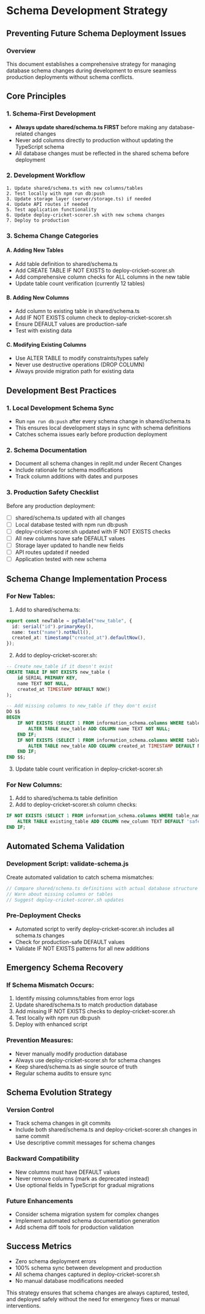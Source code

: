# Schema Development Strategy
## Preventing Future Schema Deployment Issues

### Overview
This document establishes a comprehensive strategy for managing database schema changes during development to ensure seamless production deployments without schema conflicts.

## Core Principles

### 1. Schema-First Development
- **Always update shared/schema.ts FIRST** before making any database-related changes
- Never add columns directly to production without updating the TypeScript schema
- All database changes must be reflected in the shared schema before deployment

### 2. Development Workflow
```
1. Update shared/schema.ts with new columns/tables
2. Test locally with npm run db:push
3. Update storage layer (server/storage.ts) if needed
4. Update API routes if needed
5. Test application functionality
6. Update deploy-cricket-scorer.sh with new schema changes
7. Deploy to production
```

### 3. Schema Change Categories

#### A. Adding New Tables
- Add table definition to shared/schema.ts
- Add CREATE TABLE IF NOT EXISTS to deploy-cricket-scorer.sh
- Add comprehensive column checks for ALL columns in the new table
- Update table count verification (currently 12 tables)

#### B. Adding New Columns
- Add column to existing table in shared/schema.ts
- Add IF NOT EXISTS column check to deploy-cricket-scorer.sh
- Ensure DEFAULT values are production-safe
- Test with existing data

#### C. Modifying Existing Columns
- Use ALTER TABLE to modify constraints/types safely
- Never use destructive operations (DROP COLUMN)
- Always provide migration path for existing data

## Development Best Practices

### 1. Local Development Schema Sync
- Run `npm run db:push` after every schema change in shared/schema.ts
- This ensures local development stays in sync with schema definitions
- Catches schema issues early before production deployment

### 2. Schema Documentation
- Document all schema changes in replit.md under Recent Changes
- Include rationale for schema modifications
- Track column additions with dates and purposes

### 3. Production Safety Checklist
Before any production deployment:
- [ ] shared/schema.ts updated with all changes
- [ ] Local database tested with npm run db:push
- [ ] deploy-cricket-scorer.sh updated with IF NOT EXISTS checks
- [ ] All new columns have safe DEFAULT values
- [ ] Storage layer updated to handle new fields
- [ ] API routes updated if needed
- [ ] Application tested with new schema

## Schema Change Implementation Process

### For New Tables:
1. Add to shared/schema.ts:
```typescript
export const newTable = pgTable("new_table", {
  id: serial("id").primaryKey(),
  name: text("name").notNull(),
  created_at: timestamp("created_at").defaultNow(),
});
```

2. Add to deploy-cricket-scorer.sh:
```sql
-- Create new_table if it doesn't exist
CREATE TABLE IF NOT EXISTS new_table (
    id SERIAL PRIMARY KEY,
    name TEXT NOT NULL,
    created_at TIMESTAMP DEFAULT NOW()
);

-- Add missing columns to new_table if they don't exist
DO $$ 
BEGIN
    IF NOT EXISTS (SELECT 1 FROM information_schema.columns WHERE table_name='new_table' AND column_name='name') THEN
        ALTER TABLE new_table ADD COLUMN name TEXT NOT NULL;
    END IF;
    IF NOT EXISTS (SELECT 1 FROM information_schema.columns WHERE table_name='new_table' AND column_name='created_at') THEN
        ALTER TABLE new_table ADD COLUMN created_at TIMESTAMP DEFAULT NOW();
    END IF;
END $$;
```

3. Update table count verification in deploy-cricket-scorer.sh

### For New Columns:
1. Add to shared/schema.ts table definition
2. Add to deploy-cricket-scorer.sh column checks:
```sql
IF NOT EXISTS (SELECT 1 FROM information_schema.columns WHERE table_name='existing_table' AND column_name='new_column') THEN
    ALTER TABLE existing_table ADD COLUMN new_column TEXT DEFAULT 'safe_default';
END IF;
```

## Automated Schema Validation

### Development Script: validate-schema.js
Create automated validation to catch schema mismatches:
```javascript
// Compare shared/schema.ts definitions with actual database structure
// Warn about missing columns or tables
// Suggest deploy-cricket-scorer.sh updates
```

### Pre-Deployment Checks
- Automated script to verify deploy-cricket-scorer.sh includes all schema.ts changes
- Check for production-safe DEFAULT values
- Validate IF NOT EXISTS patterns for all new additions

## Emergency Schema Recovery

### If Schema Mismatch Occurs:
1. Identify missing columns/tables from error logs
2. Update shared/schema.ts to match production database
3. Add missing IF NOT EXISTS checks to deploy-cricket-scorer.sh
4. Test locally with npm run db:push
5. Deploy with enhanced script

### Prevention Measures:
- Never manually modify production database
- Always use deploy-cricket-scorer.sh for schema changes
- Keep shared/schema.ts as single source of truth
- Regular schema audits to ensure sync

## Schema Evolution Strategy

### Version Control
- Track schema changes in git commits
- Include both shared/schema.ts and deploy-cricket-scorer.sh changes in same commit
- Use descriptive commit messages for schema changes

### Backward Compatibility
- New columns must have DEFAULT values
- Never remove columns (mark as deprecated instead)
- Use optional fields in TypeScript for gradual migrations

### Future Enhancements
- Consider schema migration system for complex changes
- Implement automated schema documentation generation
- Add schema diff tools for production validation

## Success Metrics
- Zero schema deployment errors
- 100% schema sync between development and production
- All schema changes captured in deploy-cricket-scorer.sh
- No manual database modifications needed

This strategy ensures that schema changes are always captured, tested, and deployed safely without the need for emergency fixes or manual interventions.